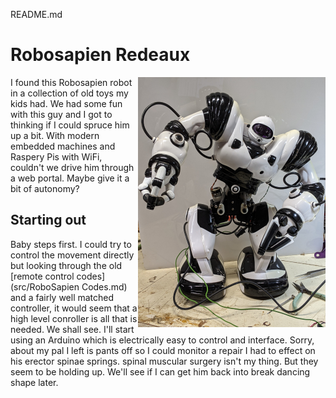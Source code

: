 README.md

# Robosapien Redeaux
<img src="photos/Robosapien_2588.jpg" align="right" width="300px">
I found this Robosapien robot in a collection of old toys my kids had.  
We had some fun with this guy and I got to thinking if I could spruce him
up a bit.  With modern embedded machines and Raspery Pis with WiFi, couldn't we 
drive him through a web portal.  Maybe give it a bit of autonomy?

## Starting out

Baby steps first. I could try to control the movement directly but looking
through the old [remote control codes](src/RoboSapien Codes.md) and a fairly well matched controller, it would 
seem that a high level conroller is all that is needed.  We shall see.  I'll start
using an Arduino which is electrically easy to control and interface.  Sorry, about my pal
I left is pants off so I could monitor a repair I had to effect on his erector spinae springs.
spinal muscular surgery isn't my thing. But they seem to be holding up.  We'll see if I can get him
back into break dancing shape later.



